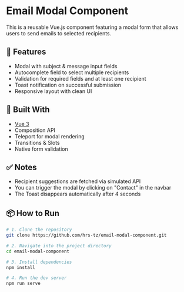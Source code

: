 # Email Modal Component

This is a reusable Vue.js component featuring a modal form that allows users to send emails to selected recipients.

## 🔧 Features

- Modal with subject & message input fields
- Autocomplete field to select multiple recipients
- Validation for required fields and at least one recipient
- Toast notification on successful submission
- Responsive layout with clean UI

## 🧰 Built With

- [Vue 3](https://vuejs.org/)
- Composition API
- Teleport for modal rendering
- Transitions & Slots
- Native form validation

## ✅ Notes
- Recipient suggestions are fetched via simulated API
- You can trigger the modal by clicking on "Contact" in the navbar
- The Toast disappears automatically after 4 seconds

## 📦 How to Run

```bash
# 1. Clone the repository
git clone https://github.com/hrs-tz/email-modal-component.git

# 2. Navigate into the project directory
cd email-modal-component

# 3. Install dependencies
npm install

# 4. Run the dev server
npm run serve
